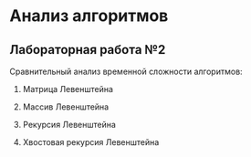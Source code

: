 # Анализ алгоритмов
## Лабораторная работа №2

Сравнительный анализ временной сложности алгоритмов:

1. Матрица Левенштейна

2. Массив Левенштейна

3. Рекурсия Левенштейна

4. Хвостовая рекурсия Левенштейна
